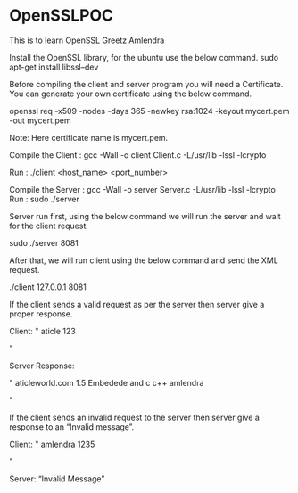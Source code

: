 # OpenSSLPOC
This is to learn OpenSSL
Greetz Amlendra

Install the OpenSSL library, for the ubuntu use the below command.
sudo apt-get install libssl–dev

Before compiling the client and server program you will need a Certificate. You can generate your own certificate using the below command.

openssl req -x509 -nodes -days 365 -newkey rsa:1024 -keyout mycert.pem -out mycert.pem

Note: Here certificate name is mycert.pem.

Compile the Client : gcc -Wall -o client  Client.c -L/usr/lib -lssl -lcrypto

Run :   ./client <host_name> <port_number>

Compile the Server : gcc -Wall -o server Server.c -L/usr/lib -lssl -lcrypto
Run : sudo ./server <portnum>
  
Server run first, using the below command we will run the server and wait for the client request.

sudo ./server  8081

After that, we will run client using the below command and send the XML request.

./client  127.0.0.1 8081

If the client sends a valid request as per the server then server give a proper response.

Client:
"<Body>
<UserName>aticle</UserName>
<Password>123</Password>
</Body>"

Server Response:

"<Body>
<Name>aticleworld.com</Name>
<year>1.5</year> 
<BlogType>Embedede and c c++</BlogType> 
<Author>amlendra</Author> 
</Body>"

If the client sends an invalid request to the server then server give a response to an “Invalid message”.

Client:
"<Body>
<UserName>amlendra</UserName>
<Password>1235</Password>
</Body>"

Server:
“Invalid Message”
